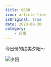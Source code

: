 ```yaml
---
title: 0830
icon: article-line
isOriginal: true
date: 2023-08-30
category:
    - 日常
---
```


今日份的绝美夕阳～

![夕阳](https://media.wozsun.com/life/2023/0830001.webp)
